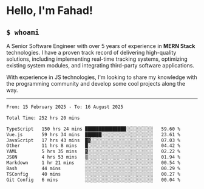 <h1>Hello, I'm Fahad!</h1>

<h2><code>$ whoami</code></h2>

A Senior Software Engineer with over 5 years of experience in **MERN Stack** technologies. I have a proven track record of delivering high-quality solutions, including implementing real-time tracking systems, optimizing existing system modules, and integrating third-party software applications.

With experience in JS technologies, I'm looking to share my knowledge with the programming community and develop some cool projects along the way.

---

<!--START_SECTION:waka-->

```txt
From: 15 February 2025 - To: 16 August 2025

Total Time: 252 hrs 20 mins

TypeScript   150 hrs 24 mins ███████████████░░░░░░░░░░   59.60 %
Vue.js       59 hrs 34 mins  ██████░░░░░░░░░░░░░░░░░░░   23.61 %
JavaScript   17 hrs 43 mins  █▓░░░░░░░░░░░░░░░░░░░░░░░   07.03 %
Other        11 hrs 8 mins   █░░░░░░░░░░░░░░░░░░░░░░░░   04.42 %
YAML         5 hrs 35 mins   ▓░░░░░░░░░░░░░░░░░░░░░░░░   02.22 %
JSON         4 hrs 53 mins   ▒░░░░░░░░░░░░░░░░░░░░░░░░   01.94 %
Markdown     1 hr 21 mins    ░░░░░░░░░░░░░░░░░░░░░░░░░   00.54 %
Bash         44 mins         ░░░░░░░░░░░░░░░░░░░░░░░░░   00.29 %
TSConfig     40 mins         ░░░░░░░░░░░░░░░░░░░░░░░░░   00.27 %
Git Config   6 mins          ░░░░░░░░░░░░░░░░░░░░░░░░░   00.04 %
```

<!--END_SECTION:waka-->

<!--
**heyFahad/heyFahad** is a ✨ _special_ ✨ repository because its `README.md` (this file) appears on your GitHub profile.

Here are some ideas to get you started:

- 🔭 I’m currently working on ...
- 🌱 I’m currently learning ...
- 👯 I’m looking to collaborate on ...
- 🤔 I’m looking for help with ...
- 💬 Ask me about ...
- 📫 How to reach me: ...
- 😄 Pronouns: ...
- ⚡ Fun fact: ...
-->
